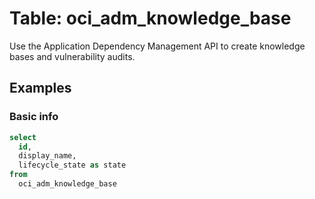 # Table: oci_adm_knowledge_base

Use the Application Dependency Management API to create knowledge bases and vulnerability audits.

## Examples

### Basic info

```sql
select
  id,
  display_name,
  lifecycle_state as state 
from
  oci_adm_knowledge_base
```
